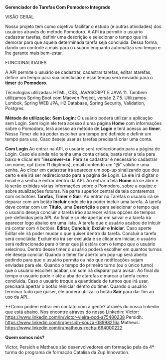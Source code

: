 **Gerenciador de Tarefas Com Pomodoro Integrado**

VISÃO GERAL

Nosso projeto tem como objetivo facilitar o estudo (e outras atividades) dos usuários através do método Pomodoro. A API irá permitir o usuário cadastrar tarefas, definir uma descrição e selecionar o tempo que irá demorar para que aquela determinada tarefa seja concluída. Dessa forma, dando um controle a mais para o usuário enquanto automatiza seu tempo e lhe garante mais bem-estar.

FUNCIONALIDADES

A API permite o usuário se cadastrar, cadastrar tarefas, editar atarefas, definir um tempo para sua conclusão e esse tempo será enviado para o **timer** do **Pomodoro**.

Técnologias utilizadas: HTML, CSS, JAVASCRIPT E JAVA 11.
Também utilizamos Spring Boot com Maeven Project, versão 2.7.5. Utilizamos Lombok, Spring WEB JPA, H2 Database, Spring Security, Validation, Postgres.

**Método de utilização:**
**Sem Login:**
O usuário poderá utilizar a aplicação sem Login. Sem login ele terá acesso á uma página **Home** com informações sobre o Pomodoro, terá acesso ao método de **Login** e terá acesso ao **timer**. Nesse Timer ele irá poder escolher um tempo pré definido e definir um tempo para uso. Caso deseje usar as tarefas precisará criar uma conta.

**Com Login**
Ao entrar na API, o usuário será redirecionado para a página de Login. Caso ele ainda não tenha uma conta criada, basta rolar a tela para baixo e clicar em "**inscrever-se**. Para se cadastrar é necessário cadastrar um nome, cpf (com 11 dígitmos), email contendo um "@" válido e uma senha. Ao clicar em cadastrar irá aparecer um pop-up sinalizando que deu certo e ele irá ser redirecionado para a pagina de Login. La ele irá digitar o email e a senha e entrar dentro da API.
 Ao entrar a tela **Home** irá se abrir e lá serão exibidas várias informações sobre o Pomodoro, sobre a equipe e sobre atualizações futuras. Na parte superior central da tela contaremos com os botões **Tarefas**, **Timer** e **Sair**. Ao entrar no Tarefas o usuário irá se deparar com um botão **Incluir** onde ele irá poder incluir uma tarefa. A tarefa deve contar com um **Titulo**, uma **Descrição** e para selecionar o tempo que o usuário deseja concluir a tarefa irão aparecer várias opções de tempos pré-definidos pela API. Ao final é só ele apertar em salvar e a tarefa irá aparecer logo abaixo em uma lista.
 A tarefa que o usuário acabou de inlcuir irá contar com 4 botões. **Editar, Concluir, Excluir e Iniciar**. Caso aperte Editar ele irá poder mudar o que quiser dentro da tarefa. Concluir a tarefa será conclúida. Excluir ela irá ser excluida e se clicar em iniciar, o usuário será redirecionado para o timer que já estára com o tempo que o usuário selecinou. Dentro desse timer o usuário poderá escolher em quantos turnos ele deseja conclur.
 Quando o timer for aberto um pop-up será aberto pedindo para que o usuário permita ou não que notificações sejam enviadas para ele. Quando o tempo do primeiro turno (ou o único turno) que o usuário escolher acabar, um som irá disparar para  avisar. Ao final do tempo o usuário pode ir até a aba de atarefas e marcar  a tarefa como concluida. Caso o usuário troque a quantidade de turnos que irá usar, precisará apertar o botão reiniciar dentro do timer. Quando o usuário terminar tudo que quiser, ele poderá utilizar o botão **Sair** para dar fim ao uso da API.

**Como podem entrar em contato com a gente? através do nosso linkedin que está abaixo.
Nos encontre através do nosso Linkedin:
Victor: https://www.linkedin.com/in/victor-vieira-pcd-a75480238
Persidh: https://www.linkedin.com/in/persidh-souza-08998216a
Matheus: https://www.linkedin.com/in/matheus-rocha-664000222


**Quem somos nós?**

Victor, Persidh e Matheus são desenvolvedores em
formação pela da 4ª turma do programa de formação
Catalisa da Zup Innovation.




